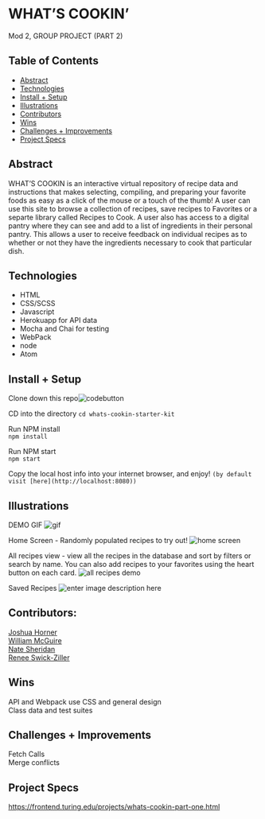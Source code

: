 
# WHAT’S COOKIN’  
Mod 2, GROUP PROJECT (PART 2)

## Table of Contents  
 - [Abstract](#abstract)  
 - [Technologies](#technologies)
 - [Install + Setup](#set-up)  
 - [Illustrations](#illustrations)    
 - [Contributors](#contributors)  
 - [Wins](#wins)  
 - [Challenges + Improvements](#challenges-+-Improvements)  
 - [Project Specs](#project-specs) 
  
## Abstract  

WHAT’S COOKIN is an interactive virtual repository of recipe data and instructions that makes selecting, compiling, and preparing your favorite foods as easy as a click of the mouse or a touch of the thumb! A user can use this site to browse a collection of recipes, save recipes to Favorites or a separte library called Recipes to Cook. A user also has access to a digital pantry where they can see and add to a list of ingredients in their personal pantry. This allows a user to receive feedback on individual recipes as to whether or not they have the ingredients necessary to cook that particular dish. 
 
## Technologies  

 - HTML
 - CSS/SCSS
 - Javascript
 - Herokuapp for API data
 - Mocha and Chai for testing
 - WebPack
 - node
 - Atom

## Install + Setup 

Clone down this repo![codebutton](https://i.imgur.com/j8vOD1D.png)

CD into the directory 
`cd whats-cookin-starter-kit`

Run NPM install  
`npm install`

Run NPM start  
`npm start`

Copy the local host info into your internet browser, and enjoy!
`(by default visit [here](http://localhost:8080))`

## Illustrations  

DEMO GIF
![gif](https://s9.gifyu.com/images/Kapture-2021-09-07-at-18.07.02.gif)

Home Screen - Randomly populated recipes to try out!
![home screen](https://i.imgur.com/3HYucZ8.png)

All recipes view - view all the recipes in the database and sort by filters or search by name. You can also add recipes to your favorites using the heart button on each card. 
![all recipes demo](https://i.imgur.com/UbMf1t6.png)

Saved Recipes 
![enter image description here](https://i.imgur.com/G137V2y.png)

## Contributors:  

[Joshua Horner](https://github.com/jphorner)  
[William McGuire](https://github.com/wmcguire18)  
[Nate Sheridan](https://github.com/natesheridan)  
[Renee Swick-Ziller](https://github.com/reneeswick)

## Wins  

API and Webpack use 
CSS and general design  
Class data and test suites

## Challenges + Improvements  

Fetch Calls  
Merge conflicts

## Project Specs
https://frontend.turing.edu/projects/whats-cookin-part-one.html



